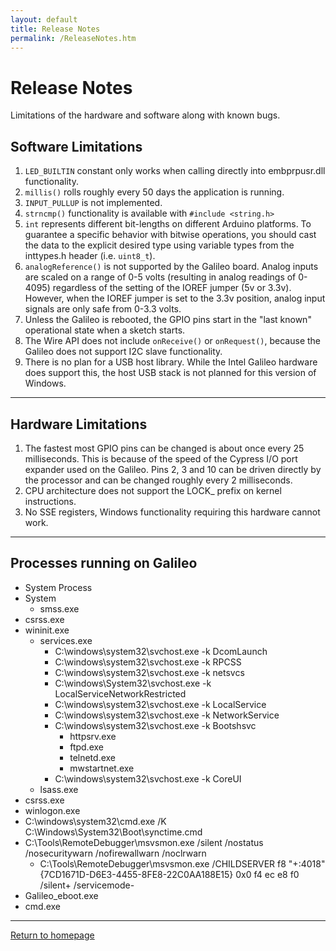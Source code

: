 ```yaml
---
layout: default
title: Release Notes
permalink: /ReleaseNotes.htm
---
```


<div class="jumbotron">
  <div class="container">
    <h1>Release Notes</h1>
    <p>Limitations of the hardware and software along with known bugs.</p>
  </div>
</div>
<div class="container">

  <h2>Software Limitations</h2>
  <p>
    <ol>
      <li>
        <code>LED_BUILTIN</code> constant only works when calling directly into embprpusr.dll functionality.
      </li>
      <li>
        <code>millis()</code> rolls roughly every 50 days the application is running.
      </li>
      <li>
        <code>INPUT_PULLUP</code> is not implemented.
      </li>
      <li>
        <code>strncmp()</code> functionality is available with <code>#include &lt;string.h&gt;</code>
      </li>
      <li>
        <code>int</code> represents different bit-lengths on different Arduino platforms. To guarantee a specific behavior with bitwise operations, you should cast the data to the explicit desired type using variable types from the inttypes.h header (i.e. <code>uint8_t</code>).
      </li>
      <li>
        <code>analogReference()</code> is not supported by the Galileo board.  Analog inputs are scaled on a range of 0-5 volts (resulting in analog readings of 0-4095) regardless of the setting of the IOREF jumper (5v or 3.3v). However, when the IOREF jumper is set to the 3.3v position, analog input signals are only safe from 0-3.3 volts.
      </li>
      <li>
        Unless the Galileo is rebooted, the GPIO pins start in the "last known" operational state when a sketch starts.
      </li>
      <li>
        The Wire API does not include <code>onReceive()</code> or <code>onRequest()</code>, because the Galileo does not support I2C slave functionality.
      </li>
      <li>
        There is no plan for a USB host library. While the Intel Galileo hardware does support this, the host USB stack is not planned for this version of Windows.
      </li>
    </ol>
  </p>
  <hr/>

  <h2>Hardware Limitations</h2>
  <p>
    <ol>
      <li>The fastest most GPIO pins can be changed is about once every 25 milliseconds. This is because of the speed of the Cypress I/O port expander used on the Galileo. Pins 2, 3 and 10 can be driven directly by the processor and can be changed roughly every 2 milliseconds.</li>
      <li>CPU architecture does not support the LOCK_ prefix on kernel instructions.</li>
      <li>No SSE registers, Windows functionality requiring this hardware cannot work.</li>
    </ol>
  </p>
  <hr/>

  <h2>Processes running on Galileo</h2>
  <p>
    <ul>
      <li>System Process</li>
      <li>
        System
        <ul>
          <li>smss.exe</li>
		</ul>
      </li>
      <li>csrss.exe</li>
      <li>
        wininit.exe
        <ul>
          <li>
            services.exe
            <ul>
              <li>C:\windows\system32\svchost.exe -k DcomLaunch</li>
              <li>C:\windows\system32\svchost.exe -k RPCSS</li>
              <li>C:\windows\system32\svchost.exe -k netsvcs</li>
              <li>C:\windows\System32\svchost.exe -k LocalServiceNetworkRestricted</li>
              <li>C:\windows\system32\svchost.exe -k LocalService</li>
              <li>C:\windows\system32\svchost.exe -k NetworkService</li>
              <li>
                C:\windows\system32\svchost.exe -k Bootshsvc
                <ul>
                  <li>httpsrv.exe</li>
                  <li>ftpd.exe</li>
                  <li>telnetd.exe</li>
                  <li>mwstartnet.exe</li>
                </ul>
              </li>
              <li>C:\windows\system32\svchost.exe -k CoreUI</li>
			</ul>
          </li>
          <li>lsass.exe</li>
		</ul>
      </li>
      <li>csrss.exe</li>
      <li>winlogon.exe</li>
      <li>C:\windows\system32\cmd.exe  /K C:\Windows\System32\Boot\synctime.cmd</li>
      <li>
        C:\Tools\RemoteDebugger\msvsmon.exe  /silent /nostatus /nosecuritywarn /nofirewallwarn /noclrwarn
        <ul>
          <li>C:\Tools\RemoteDebugger\msvsmon.exe /CHILDSERVER f8 "+:4018" {7CD1671D-D6E3-4455-8FE8-22C0AA188E15} 0x0 f4 ec e8 f0 /silent+ /servicemode-</li>
        </ul>
	  </li>
      <li>Galileo_eboot.exe</li>
      <li>cmd.exe</li>
    </ul>
  </p>
  <hr/>
  <a class="btn btn-default" href="index.htm" role="button">Return to homepage</a>

